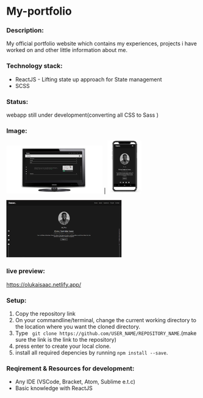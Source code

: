# My-portfolio

### Description: 
My official  portfolio website which contains my experiences, projects i have worked on and other little information about me.


### Technology stack:
* ReactJS - Lifting state up approach for State management
* SCSS

### Status: 
webapp still under development(converting all CSS to Sass )



### Image: 
 <img src="public/img/desktop portfolio mockup.png" width="50%" height="50%">  |   <img src="public/img/portfolio mockup.png" width="18%" height="18%">
 
 <img src="public/img/portfolio.png" width="60%" height="60%">


### live preview:  
https://olukaisaac.netlify.app/

### Setup:
1. Copy the repository link 
2. On your commandline/terminal, change the current working directory to the location where you want the cloned directory.
3. Type ``` git clone https://github.com/USER_NAME/REPOSITORY_NAME```.(make sure the link is the link to the repository)
4. press enter to create your local clone.
5. install all required depencies by running ``` npm install --save ```.

### Reqirement & Resources for development: 
 * Any IDE (VSCode, Bracket, Atom, Sublime e.t.c)
 * Basic knowledge with ReactJS

